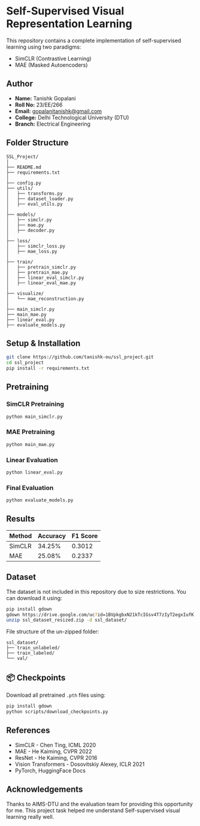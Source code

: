 # Self-Supervised Visual Representation Learning

This repository contains a complete implementation of self-supervised learning using two paradigms:
- SimCLR (Contrastive Learning)
- MAE (Masked Autoencoders)

## Author

- **Name:** Tanishk Gopalani  
- **Roll No:** 23/EE/266  
- **Email:** gopalanitanishk@gmail.com  
- **College:** Delhi Technological University (DTU)  
- **Branch:** Electrical Engineering  

## Folder Structure

```
SSL_Project/
│
├── README.md
├── requirements.txt
│
├── config.py
├── utils/
│   ├── transforms.py
│   ├── dataset_loader.py
│   ├── eval_utils.py
│
├── models/
│   ├── simclr.py
│   ├── mae.py
│   ├── decoder.py
│
├── loss/
│   ├── simclr_loss.py
│   ├── mae_loss.py
│
├── train/
│   ├── pretrain_simclr.py
│   ├── pretrain_mae.py
│   ├── linear_eval_simclr.py
│   ├── linear_eval_mae.py
│
├── visualize/
│   └── mae_reconstruction.py
│
├── main_simclr.py
├── main_mae.py
├── linear_eval.py
├── evaluate_models.py
```

## Setup & Installation

```bash
git clone https://github.com/tanishk-ou/ssl_project.git
cd ssl_project
pip install -r requirements.txt
```

## Pretraining

### SimCLR Pretraining
```bash
python main_simclr.py
```

### MAE Pretraining
```bash
python main_mae.py
```

### Linear Evaluation

```bash
python linear_eval.py
```

### Final Evaluation

```bash
python evaluate_models.py
```

## Results

| Method | Accuracy | F1 Score |
|--------|----------|----------|
| SimCLR | 34.25%   | 0.3012   |
| MAE    | 25.08%   | 0.2337   |

## Dataset

The dataset is not included in this repository due to size restrictions.
You can download it using:
```bash
pip install gdown
gdown https://drive.google.com/uc?id=1BVpkgbxN21kTcIGsv4T7zIyT2egxIufK
unzip ssl_dataset_resized.zip -d ssl_dataset/
```
File structure of the un-zipped folder:
```
ssl_dataset/
├── train_unlabeled/
├── train_labeled/
└── val/
```

## 📦 Checkpoints

Download all pretrained `.pth` files using:

```bash
pip install gdown
python scripts/download_checkpoints.py
```

## References

- SimCLR - Chen Ting, ICML 2020
- MAE - He Kaiming, CVPR 2022
- ResNet - He Kaiming, CVPR 2016
- Vision Transformers - Dosovitskiy Alexey, ICLR 2021
- PyTorch, HuggingFace Docs

## Acknowledgements

Thanks to AIMS-DTU and the evaluation team for providing this opportunity for me. This project task helped me understand Self-supervised visual learning really well.

